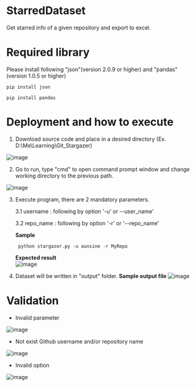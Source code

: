 # StarredDataset
Get starred info of a given repository and export to excel.

# Required library
Please install following "json"(version 2.0.9 or higher) and "pandas" (version 1.0.5 or higher)

    pip install json

    pip install pandas

# Deployment and how to execute

1. Download source code and place in a desired directory (Ex. D:\Me\Learning\Git_Stargazer)

![image](https://user-images.githubusercontent.com/73420344/124177833-f8649880-dada-11eb-9513-0942f4e2ee96.png)



2. Go to run, type "cmd" to open command prompt window and change working directory to the previous path.

![image](https://user-images.githubusercontent.com/73420344/124178017-3792e980-dadb-11eb-81c0-bd1d9ef6759f.png)


3. Execute program, there are 2 mandatory parameters.

    3.1 username : following by option  '-u' or --user_name'
    
    3.2 repo_name : following by option '-r' or '--repo_name'

    **Sample** 
    
        python stargazer.py -u aunsine -r MyRepo
        
    **Expected result**        
![image](https://user-images.githubusercontent.com/73420344/124177604-a885d180-dada-11eb-9eb4-2a41b597a18c.png)

4. Dataset will be written in "output" folder.
    **Sample output file**
    ![image](https://user-images.githubusercontent.com/73420344/124178840-2e564c80-dadc-11eb-9d94-a69a9dbe7679.png)

    

# Validation
 - Invalid parameter
 
 ![image](https://user-images.githubusercontent.com/73420344/124178270-935d7280-dadb-11eb-9da3-44c2f02dbeba.png)


 - Not exist Github username and/or repository name

![image](https://user-images.githubusercontent.com/73420344/124178306-9d7f7100-dadb-11eb-9280-50104991ee04.png)


 - Invalid option

![image](https://user-images.githubusercontent.com/73420344/124178332-a4a67f00-dadb-11eb-8641-e217a1cde354.png)
 
